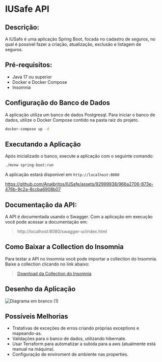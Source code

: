 # IUSafe API

## Descrição:

A IUSafe é uma  aplicação Spring Boot, focada no cadastro de seguros, no qual é possível fazer a criação, atualização, exclusão e listagem de seguros.

## Pré-requisitos:

- Java 17 ou superior
- Docker e Docker Compose
- Insomnia

## Configuração do Banco de Dados

A aplicação utiliza um banco de dados Postgresql. 
Para iniciar o banco de dados, utilize o Docker Compose contido na pasta raiz do projeto.

```bash
docker-compose up -d
```

## Executando a Aplicação

Após inicializado o banco, execute a aplicação com o seguinte comando:

```bash
./mvnw spring-boot:run
```

A aplicação estará disponivel em `http://localhost:8080`



https://github.com/Anajbritos/IUSafe/assets/92999938/966a2706-873e-476b-9c2a-8ccba6908b07



## Documentação da API:

A API é documentada usando o Swagger. Com a aplicação em execução você pode acessar a documentação em:
> http://localhost:8080/swagger-ui/index.html


## Como Baixar a Collection do Insomnia

Para testar a API no insomnia você pode importar a collection do Insomnia.
Baixe a collection clicando no link abaixo:
> [Download da Collection do Insomnia](./docs/iuSafeCollection.json)


## Desenho da Aplicação
![Diagrama em branco (1)](https://github.com/Anajbritos/IUSafe/assets/92999938/4d08bbe1-8e55-47ae-8bd5-50c695d5d71d)

## Possíveis Melhorias
- Tratativas de exceções de erros criando próprias exceptions e mapeando-as.
- Validações para o banco de dados, utilizando hibernate.
- Usar Terraform para automatizar a subida para a aws (atualmente está manual na máquina).
- Configuração de enviroment de ambiente nas properties.



